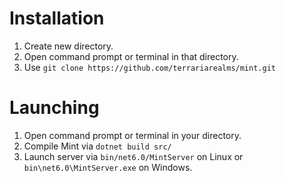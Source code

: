 # Installation
1. Create new directory.
2. Open command prompt or terminal in that directory.
3. Use `git clone https://github.com/terrariarealms/mint.git`

# Launching
1. Open command prompt or terminal in your directory.
2. Compile Mint via `dotnet build src/`
3. Launch server via `bin/net6.0/MintServer` on Linux or `bin\net6.0\MintServer.exe` on Windows.
